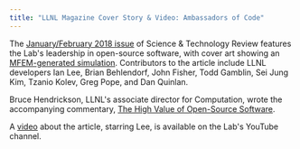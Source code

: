 ```yaml
---
title: "LLNL Magazine Cover Story & Video: Ambassadors of Code"
---
```


The [January/February 2018 issue](https://str.llnl.gov/2018-01/lee) of Science & Technology Review features the Lab's leadership in open-source software, with cover art showing an [MFEM-generated simulation](https://mfem.org/). Contributors to the article include LLNL developers Ian Lee, Brian Behlendorf, John Fisher, Todd Gamblin, Sei Jung Kim, Tzanio Kolev, Greg Pope, and Dan Quinlan.

Bruce Hendrickson, LLNL's associate director for Computation, wrote the accompanying commentary, [The High Value of Open-Source Software](https://str.llnl.gov/2018-01/comjan18).

A [video](https://youtu.be/nTxMn1NWHQU) about the article, starring Lee, is available on the Lab's YouTube channel.
